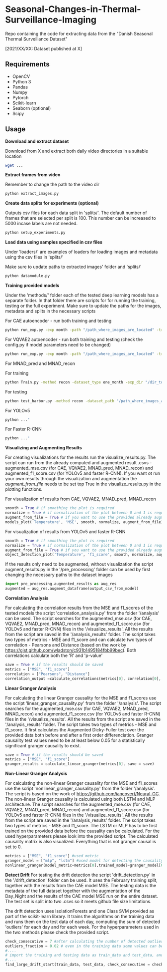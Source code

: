 # Seasonal-Changes-in-Thermal-Surveillance-Imaging
Repo containing the code for extracting data from the "Danish Seasonal Thermal Surveillance Dataset"

[2021/XX/XX: Dataset published at X]

## Requirements

- OpenCV
- Python 3
- Pandas
- Numpy
- Pytorch
- Scikit-learn
- Seaborn (optional)
- Scipy

## Usage

**Download and extract dataset**

Download from X and extract both daily video directories in a suitable location

```bash
wget ...
```

**Extract frames from video**

Remember to change the path to the video dir

```bash
python extract_images.py
```

**Create data splits for experiments (optional)**

Outputs csv files for each data split in 'splits/'. The default number of frames that are selected per split is 100. This number can be increased to 5000 incase labels are not needed.

```bash
python setup_experiments.py
```

**Load data using samples specified in csv files**

Under 'loaders/' are examples of loaders for loading images and metadata using the csv files in 'splits/'

Make sure to update paths to extracted images' folder and 'splits/'

```bash
python datamodule.py
```

**Training provided models**

Under the 'methods/' folder each of the tested deep learning models has a separate folder. In that folder there are scripts for for running the training, testing or the full experiment. Make sure to update the paths for the images, metadata and splits in the necessary scripts

For CAE autoencoder - run both training and testing
```bash
python run_exp.py -exp month -path "/path_where_images_are_located" -train True
```

For VQVAE2 autoencoder - run both training and testing
(check the config.py if model parameters need to be changed)
```bash
python run_exp.py -exp month -path "/path_where_images_are_located" -train True
```

For MNAD_pred and MNAD_recon

For training
```bash
python Train.py -method recon -dataset_type one_month -exp_dir "/dir_to_save_trained_model" -datasplit_dir "/dir_where_dataspits_are"
```
For testing
```bash
python test_harbor.py -method recon -dataset_path "/path_where_images_are_located" -model_dir "/dir_where_trained_model_is"
```

For YOLOv5 
```bash
python ..."
```

For Faster R-CNN 
```bash
python ..."
```

**Visualizing and Augmenting Results**

For creating visualizations for the results run the visualize_results.py. The script can run from the already computed and augmented result .csvs - augmented_mse.csv (for CAE, VQVAE2, MNAD_pred, MNAD_recon) and augmented_f1_score.csv (for YOLOv5 and faster R-CNN). If you want ot run your own results through the visualization and augmentation the *augment_from_file* needs to be set top True in the visualize_results.py in the plotting functions.

For visualization of results from CAE, VQVAE2, MNAD_pred, MNAD_recon
```python
smooth = True # if smoothing the plot is required
normalize = True # if normalization of the plot between 0 and 1 is required
augment_from_file = True # if you want to use the provided already augmented results
models_plot('Temperature', 'MSE', smooth, normalize, augment_from_file)
```

For visualization of results from YOLOv5 and faster R-CNN
```python
smooth = True # if smoothing the plot is required
normalize = True # if normalization of the plot between 0 and 1 is required
augment_from_file = True # if you want to use the provided already augmented results
object_detection_plot('Temperature', 'f1_score', smooth, normalize, augment_from_file)
```

If the results only need to be augmented, without visualization the script augment_results.py in the '/pre_processing' folder can be used by first changing the necessary paths to the dataset images

```python
import pre_processing.augmented_results as aug_res
augmented = aug_res.augment_dataframe(output_csv_from_model)
```

**Correlation Analysis**

For calculating the correlation results from the MSE and f1_scores of the tested models the script 'correlation_analysis.py' from the folder '/analysis' can be used. The script searches for the augmented_mse.csv (for CAE, VQVAE2, MNAD_pred, MNAD_recon) and augmented_f1_score.csv (for YOLOv5 and faster R-CNN) files in the '/visualize_results'. All the results from the script are saved in the '/analysis_results' folder. The script takes two types of metrics - MSE and f1_score and can calculate two types of correlation - Pearsons and Distance (based on the work by https://gist.github.com/wladston/c931b1495184fbb99bec). Both correlations calculate both the 'R' and 'p-value'

```python
save = True # if the results should be saved
metrics = ["MSE", "f1_score"]
correlation = ["Pearsons", "Distance"]
correlation_output =calculate_correlations(metrics[0], correlation[0], save = save)
```

**Linear Granger Analysis**

For calculating the linear Granger causality for the MSE and f1_scores use the script 'linear_granger_causality.py' from the folder '/analysis'. The script searches for the augmented_mse.csv (for CAE, VQVAE2, MNAD_pred, MNAD_recon) and augmented_f1_score.csv (for YOLOv5 and faster R-CNN) files in the '/visualize_results'. All the results from the script are saved in the '/analysis_results' folder. The script takes two types of metrics - MSE and f1_score. It first calculates the Augmented Dicky-Fuller test over the provided data both before and after a first order differenciation. Granger causality test values need to be at least below 0.05 for a statistically significant granger causality to exist.

```python
save = True # if the results should be saved
metrics = ["MSE", "f1_score"] 
granger_results = calculate_linear_granger(metrics[0], save = save)
```

**Non-Linear Granger Analysis**

For calculating the non-linear Granger causality for the MSE and f1_scores use the script 'nonlinear_granger_causality.py' from the folder '/analysis'. The script is based on the work of https://github.com/iancovert/Neural-GC. The non-linear Granger causality is calculated using both LSTM and MLP architecture. The script searches for the augmented_mse.csv (for CAE, VQVAE2, MNAD_pred, MNAD_recon) and augmented_f1_score.csv (for YOLOv5 and faster R-CNN) files in the '/visualize_results'. All the results from the script are saved in the '/analysis_results' folder. The script takes two types of metrics - MSE and f1_score. The LSTM or MLP has to be first trained on the provided data before the causality can be calculated. For the used hyperparameters please look into the provided script. The calculated causality matrix is also visualized. Everything that is not granger causal is set to 0.

```python
metrics = ["MSE", "f1_score"] #used metric
granger_model = ["mlp", "lstm"] #used model for detecting the causality
nonlinear_granger(model_metric=metrics[0],trained_model=granger_model[0] )
```

**Detect Drift**
For testing the drift detection the script 'drift_detection.py' in the '/drift_detection' folder can be used. It uses the February training split, together with the results from the CAE model MSE. The testing data is the metadata of the full dataset together with the augmentation of the Day_Night and the results of the CAE model MSE run on the entire dataset. The test set is split into two .csvs so it meets github file size limitations. 

The drift detection uses IsolationForests and one Class SVM provided as part of the scikit-learn library. It trains the algorithms on the training data and runs them on the test data of each day, computing the sum of detected 'outliers' for each day and for each week. For the hyperparameters used in the two methods please check the provided script.

```python
check_consecutive = 7 #after calculating the number of detected outliers for each day, how many consecutive days should be summed - in this case a whole week
outliers_fraction = 0.02 # even in the training data some values can be outliers, how large the percentage of this outliers is
#....
# import the training and testing data as train_data and test_data, and set the "DateTime" column to pandas datatime format
#....
find_large_drift_start(train_data, test_data, check_consecutive = check_consecutive, outlier_fraction = outliers_fraction)
```




